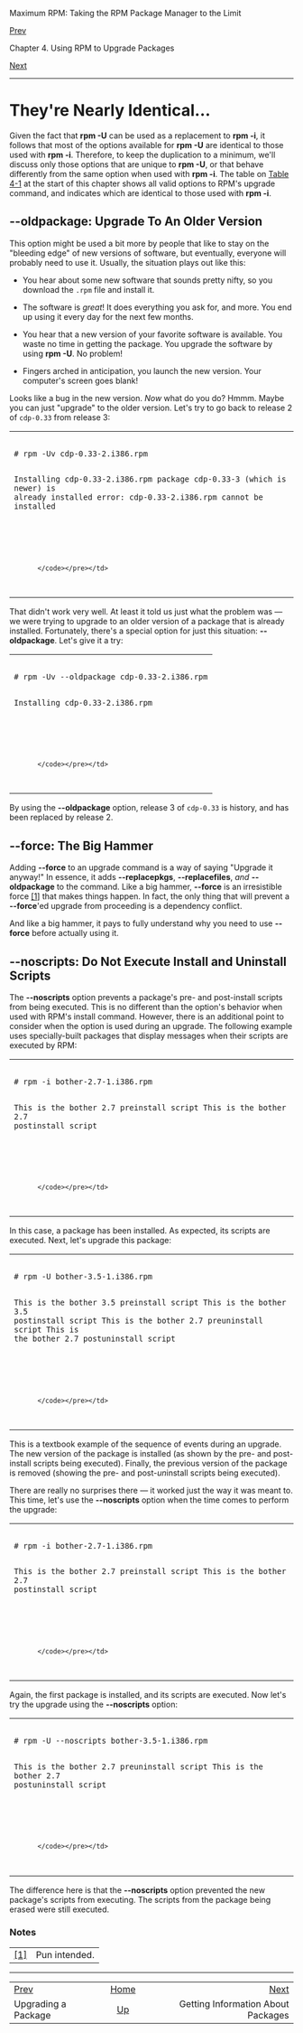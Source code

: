 <div class="NAVHEADER">

Maximum RPM: Taking the RPM Package Manager to the Limit

</div>

[Prev](s1-rpm-upgrade-upgrading-a-package.html)

Chapter 4. Using RPM to Upgrade Packages

[Next](ch-rpm-query.html)

-----

<div class="sect1">

# <span id="s1-rpm-upgrade-nearly-identical">They're Nearly Identical…</span>

Given the fact that **rpm -U** can be used as a replacement to **rpm
-i**, it follows that most of the options available for **rpm -U** are
identical to those used with **rpm -i**. Therefore, to keep the
duplication to a minimum, we'll discuss only those options that are
unique to **rpm -U**, or that behave differently from the same option
when used with **rpm -i**. The table on [Table
4-1](ch-rpm-upgrade.html#tb-rpm-upgrade-syntax) at the start of this
chapter shows all valid options to RPM's upgrade command, and indicates
which are identical to those used with **rpm -i**.

<div class="sect2">

## <span id="s2-rpm-upgrade-oldpackage-option">**--oldpackage**: Upgrade To An Older Version</span>

This option might be used a bit more by people that like to stay on the
"bleeding edge" of new versions of software, but eventually, everyone
will probably need to use it. Usually, the situation plays out like
this:

  - You hear about some new software that sounds pretty nifty, so you
    download the `.rpm` file and install it.

  - The software is *great*\! It does everything you ask for, and more.
    You end up using it every day for the next few months.

  - You hear that a new version of your favorite software is available.
    You waste no time in getting the package. You upgrade the software
    by using **rpm -U**. No problem\!

  - Fingers arched in anticipation, you launch the new version. Your
    computer's screen goes blank\!

Looks like a bug in the new version. *Now* what do you do? Hmmm. Maybe
you can just "upgrade" to the older version. Let's try to go back to
release 2 of `cdp-0.33` from release 3:

<table>
<colgroup>
<col style="width: 100%" />
</colgroup>
<tbody>
<tr class="odd">
<td><pre class="screen"><code># rpm -Uv cdp-0.33-2.i386.rpm
Installing cdp-0.33-2.i386.rpm
package cdp-0.33-3 (which is newer) is already installed
error: cdp-0.33-2.i386.rpm cannot be installed

#
          </code></pre></td>
</tr>
</tbody>
</table>

That didn't work very well. At least it told us just what the problem
was — we were trying to upgrade to an older version of a package that is
already installed. Fortunately, there's a special option for just this
situation: **--oldpackage**. Let's give it a try:

<table>
<colgroup>
<col style="width: 100%" />
</colgroup>
<tbody>
<tr class="odd">
<td><pre class="screen"><code># rpm -Uv --oldpackage cdp-0.33-2.i386.rpm
Installing cdp-0.33-2.i386.rpm

#
          </code></pre></td>
</tr>
</tbody>
</table>

By using the **--oldpackage** option, release 3 of `cdp-0.33` is
history, and has been replaced by release 2.

</div>

<div class="sect2">

## <span id="s2-rpm-upgrade-force-option">**--force**: The Big Hammer</span>

Adding **--force** to an upgrade command is a way of saying "Upgrade it
anyway\!" In essence, it adds **--replacepkgs**, **--replacefiles**,
*and* **--oldpackage** to the command. Like a big hammer, **--force** is
an irresistible force
[<span class="footnote">\[1\]</span>](#FTN.AEN2340) that makes things
happen. In fact, the only thing that will prevent a **--force**'ed
upgrade from proceeding is a dependency conflict.

And like a big hammer, it pays to fully understand why you need to use
**--force** before actually using it.

</div>

<div class="sect2">

## <span id="s2-rpm-upgrade-noscripts-option">**--noscripts**: Do Not Execute Install and Uninstall Scripts</span>

The **--noscripts** option prevents a package's pre- and post-install
scripts from being executed. This is no different than the option's
behavior when used with RPM's install command. However, there is an
additional point to consider when the option is used during an upgrade.
The following example uses specially-built packages that display
messages when their scripts are executed by RPM:

<table>
<colgroup>
<col style="width: 100%" />
</colgroup>
<tbody>
<tr class="odd">
<td><pre class="screen"><code># rpm -i bother-2.7-1.i386.rpm
This is the bother 2.7 preinstall script
This is the bother 2.7 postinstall script

#
          </code></pre></td>
</tr>
</tbody>
</table>

In this case, a package has been installed. As expected, its scripts are
executed. Next, let's upgrade this package:

<table>
<colgroup>
<col style="width: 100%" />
</colgroup>
<tbody>
<tr class="odd">
<td><pre class="screen"><code># rpm -U bother-3.5-1.i386.rpm
This is the bother 3.5 preinstall script
This is the bother 3.5 postinstall script
This is the bother 2.7 preuninstall script
This is the bother 2.7 postuninstall script

#
          </code></pre></td>
</tr>
</tbody>
</table>

This is a textbook example of the sequence of events during an upgrade.
The new version of the package is installed (as shown by the pre- and
post-install scripts being executed). Finally, the previous version of
the package is removed (showing the pre- and post-*un*install scripts
being executed).

There are really no surprises there — it worked just the way it was
meant to. This time, let's use the **--noscripts** option when the time
comes to perform the upgrade:

<table>
<colgroup>
<col style="width: 100%" />
</colgroup>
<tbody>
<tr class="odd">
<td><pre class="screen"><code># rpm -i bother-2.7-1.i386.rpm
This is the bother 2.7 preinstall script
This is the bother 2.7 postinstall script

#
          </code></pre></td>
</tr>
</tbody>
</table>

Again, the first package is installed, and its scripts are executed. Now
let's try the upgrade using the **--noscripts** option:

<table>
<colgroup>
<col style="width: 100%" />
</colgroup>
<tbody>
<tr class="odd">
<td><pre class="screen"><code># rpm -U --noscripts bother-3.5-1.i386.rpm
This is the bother 2.7 preuninstall script
This is the bother 2.7 postuninstall script

#
          </code></pre></td>
</tr>
</tbody>
</table>

The difference here is that the **--noscripts** option prevented the new
package's scripts from executing. The scripts from the package being
erased were still executed.

</div>

</div>

### Notes

|                                                                                     |               |
| ----------------------------------------------------------------------------------- | ------------- |
| [<span class="footnote">\[1\]</span>](s1-rpm-upgrade-nearly-identical.html#AEN2340) | Pun intended. |

<div class="NAVFOOTER">

-----

|                                                 |                           |                                    |
| :---------------------------------------------- | :-----------------------: | ---------------------------------: |
| [Prev](s1-rpm-upgrade-upgrading-a-package.html) |    [Home](index.html)     |          [Next](ch-rpm-query.html) |
| Upgrading a Package                             | [Up](ch-rpm-upgrade.html) | Getting Information About Packages |

</div>

